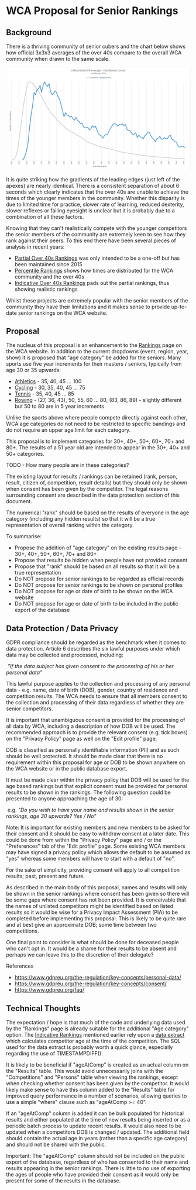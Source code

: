 # WCA Proposal for Senior Rankings

## Background

There is a thriving community of senior cubers and the chart below shows how official 3x3x3 averages of the over 40s compare to the overall WCA community when drawn to the same scale.

![alt text](img/3x3x3_v2.png "3x3x3")

It is quite striking how the gradients of the leading edges (just left of the apexes) are nearly identical. There is a consistent separation of about 6 seconds which clearly indicates that the over 40s are unable to achieve the times of the younger members in the community. Whether this disparity is due to limited time for practice, slower rate of learning, reduced dexterity, slower reflexes or failing eyesight is unclear but it is probably due to a combination of all these factors.

Knowing that they can't realistically compete with the younger competitors the senior members of the community are extremely keen to see how they rank against their peers. To this end there have been several pieces of analysis in recent years:

* [Partial Over 40s Rankings](Partial_Rankings.html) was only intended to be a one-off but has been maintained since 2015
* [Percentile Rankings](Percentile_Rankings.html) shows how times are distributed for the WCA community and the over 40s
* [Indicative Over 40s Rankings](Indicative_Rankings.html) pads out the partial rankings, thus showing realistic rankings

Whilst these projects are extremely popular with the senior members of the community they have their limitations and it makes sense to provide up-to-date senior rankings on the WCA website.


## Proposal

The nucleus of this proposal is an enhancement to the [Rankings](https://www.worldcubeassociation.org/results/events.php) page on the WCA website. In addition to the current dropdowns (event, region, year, show) it is proposed that "age category" be added for the seniors. Many sports use five year increments for their masters / seniors, typically from age 30 or 35 upwards:

* [Athletics](https://en.wikipedia.org/wiki/Masters_athletics#Age_categories) - 35, 40, 45 ... 100
* [Cycling](https://www.britishcycling.org.uk/road/article/roadst_Road-Categories_Classifications) - 30, 35, 40, 45 ... 75
* [Tennis](https://www.itftennis.com/seniors/rankings/singles-rankings.aspx) - 35, 40, 45 ... 85
* [Rowing](http://www.worldrowing.com/masters/) - (27, 36, 43), 50, 55, 60 ... 80, (83, 86, 89) - slightly different but 50 to 80 are in 5 year increments

Unlike the sports above where people compete directly against each other, WCA age categories do not need to be restricted to specific bandings and do not require an upper age limit for each category.

This proposal is to implement categories for 30+, 40+, 50+, 60+, 70+ and 80+. The results of a 51 year old are intended to appear in the 30+, 40+ and 50+ categories.

TODO - How many people are in these categories?

The existing layout for results / rankings can be retained (rank, person, result, citizen of, competition, result details) but they should only be shown when consent has been given by the competitor. The legal reasons surrounding consent are described in the data protection section of this document.

The numerical "rank" should be based on the results of everyone in the age category (including any hidden results) so that it will be a true representation of overall ranking within the category.

To summarise:

* Propose the addition of "age category" on the existing results page - 30+, 40+, 50+, 60+, 70+ and 80+
* Propose that results be hidden when people have not provided consent
* Propose that "rank" should be based on all results so that it will be a true representation
* Do NOT propose for senior rankings to be regarded as official records
* Do NOT propose for senior rankings to be shown on personal profiles
* Do NOT propose for age or date of birth to be shown on the WCA website
* Do NOT propose for age or date of birth to be included in the public export of the database


## Data Protection / Data Privacy

GDPR compliance should be regarded as the benchmark when it comes to data protection. Article 6 describes the six lawful purposes under which data may be collected and processed, including:

​	*"If the data subject has given consent to the processing of his or her personal data"*

This lawful purpose applies to the collection and processing of any personal data - e.g. name, date of birth (DOB), gender, country of residence and competition results. The WCA needs to ensure that all members consent to the collection and processing of their data regardless of whether they are senior competitors.

It is important that unambiguous consent is provided for the processing of all data by WCA, including a description of how DOB will be used. The recommended approach is to provide the relevant consent (e.g. tick boxes) on the "Privacy Policy" page as well on the "Edit profile" page.

DOB is classified as personally identifiable information (PII) and as such should be well protected. It should be made clear that there is no requirement within this proposal for age or DOB to be shown anywhere on the WCA website or in the public database export.

It must be made clear within the privacy policy that DOB will be used for the age based rankings but that explicit consent must be provided for personal results to be shown in the rankings. The following question could be presented to anyone approaching the age of 30:

​	e.g. *"Do you wish to have your name and results shown in the senior rankings, age 30 upwards? Yes / No"*

Note: It is important for existing members and new members to be asked for their consent and it should be easy to withdraw consent at a later date. This could be done from within the "Privacy Policy" page and / or the "Preferences" tab of the "Edit profile" page. Some existing WCA members may have signed a privacy policy which allows the default to be assumed as "yes" whereas some members will have to start with a default of "no".

For the sake of simplicity, providing consent will apply to all competition results; past, present and future.

As described in the main body of this proposal, names and results will only be shown in the senior rankings where consent has been given so there will be some gaps where consent has not been provided. It is conceivable that the names of unlisted competitors might be identified based on listed results so it would be wise for a Privacy Impact Assessment (PIA) to be completed before implementing this proposal. This is likely to be quite rare and at best give an approximate DOB; some time between two competitions.

One final point to consider is what should be done for deceased people who can't opt in. It would be a shame for their results to be absent and perhaps we can leave this to the discretion of their delegate?

References

* https://www.gdpreu.org/the-regulation/key-concepts/personal-data/
* https://www.gdpreu.org/the-regulation/key-concepts/consent/
* https://www.gdpreu.org/faq/


## Technical Thoughts

The expectation / hope is that much of the code and underlying data used by the "Rankings" page is already suitable for the additional "Age category" option. The [Indicative Rankings](Indicative_Rankings.html) mentioned earlier rely upon a [data extract](https://github.com/Logiqx/wca-ipy/blob/master/sql/extract_senior_results.sql) which calculates competitor age at the time of the competition. The SQL used for the data extract is probably worth a quick glance, especially regarding the use of TIMESTAMPDIFF().

It is likely to be beneficial if "ageAtComp" is created as an actual column on the "Results" table. This would avoid unnecessarily joins with the "Competitions" and "Persons" table when viewing the rankings, except when checking whether consent has been given by the competitor. It would likely make sense to have this column added to the "Results" table for improved query performance in a number of scenarios, allowing queries to use a simple "where" clause such as "ageAtComp >= 40".

If an "ageAtComp" column is added it can be bulk populated for historical results and either populated at the time of new results being inserted or as a periodic batch process to update recent results. It would also need to be updated when a competitors DOB is changed / updated. The additional field should contain the actual age in years (rather than a specific age category) and should not be shared with the public.

Important: The "ageAtComp" column should not be included on the public export of the database, regardless of who has consented to their name and results appearing in the senior rankings. There is little to no use of exporting the ages of people who have provided their consent as it would only be present for some of the results in the database.
